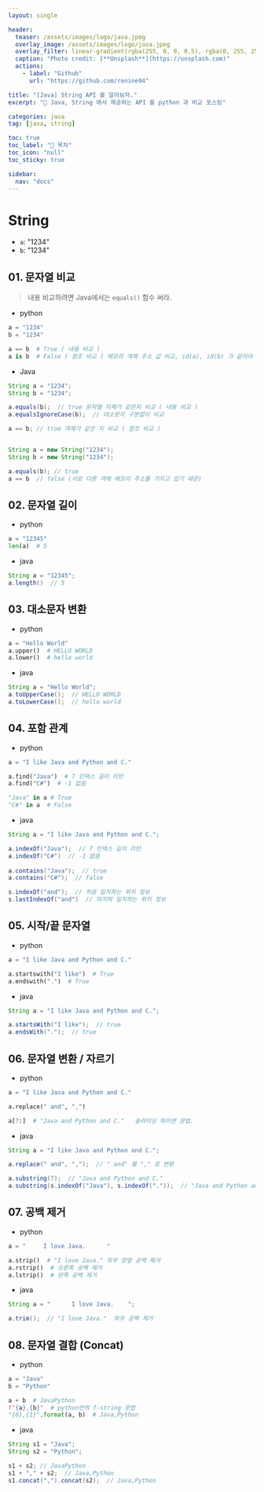 ```yaml
---
layout: single

header:
  teaser: /assets/images/logo/java.jpeg
  overlay_image: /assets/images/logo/java.jpeg
  overlay_filter: linear-gradient(rgba(255, 0, 0, 0.5), rgba(0, 255, 255, 0.5))
  caption: "Photo credit: [**Unsplash**](https://unsplash.com)"
  actions:
    - label: "Github"
      url: "https://github.com/renine94"

title: "[Java] String API 를 알아보자."
excerpt: "🚀 Java, String 에서 제공하는 API 를 python 과 비교 포스팅"

categories: java
tag: [java, string]

toc: true
toc_label: "📕 목차"
toc_icon: "null"
toc_sticky: true

sidebar:
  nav: "docs"
---
```


# String

- `a`: "1234"
- `b`: "1234"



## 01. 문자열 비교

> 내용 비교하려면 Java에서는 `equals()` 함수 써라.

- python

```python
a = "1234"
b = "1234"

a == b  # True ( 내용 비교 )
a is b  # False ( 참조 비교 ) 메모리 객체 주소 값 비교, id(a), id(b) 가 같아야 True가 된다.
```

- Java

```java
String a = "1234";
String b = "1234";

a.equals(b);  // true 문자열 자체가 같은지 비교 ( 내용 비교 )
a.equalsIgnoreCase(b);  // 대소문자 구분없이 비교

a == b; // true 객체가 같은 지 비교 ( 참조 비교 )


String a = new String("1234");
String b = new String("1234");

a.equals(b); // true
a == b  // false (서로 다른 객체 메모리 주소를 가지고 있기 때문)
```







## 02. 문자열 길이 

- python

```python
a = "12345"
len(a)  # 5
```

- java

```java
String a = "12345";
a.length()  // 5
```



## 03. 대소문자 변환

- python

```python
a = "Hello World"
a.upper()  # HELLO WORLD
a.lower()  # hello world
```

- java

```java
String a = "Hello World";
a.toUpperCase();  // HELLO WORLD
a.toLowerCase();  // hello world
```



## 04. 포함 관계

- python

```python
a = "I like Java and Python and C."

a.find("Java")  # 7 인덱스 길이 리턴
a.find("C#")  # -1 없음

"Java" in a # True
"C#" in a  # False
```

- java

```java
String a = "I like Java and Python and C.";

a.indexOf("Java");  // 7 인덱스 길이 리턴
a.indexOf("C#")  // -1 없음
  
a.contains("Java");  // true
a.contains("C#");  // false

s.indexOf("and");  // 처음 일치하는 위치 정보
s.lastIndexOf("and")  // 마지막 일치하는 위치 정보
```



## 05. 시작/끝 문자열

- python

```python
a = "I like Java and Python and C."

a.startswith("I like")  # True
a.endswith(".")  # True
```

- java

```java
String a = "I like Java and Python and C.";

a.startsWith("I like");  // true
a.endsWith(".");  // true
```



## 06. 문자열 변환 / 자르기

- python

```python
a = "I like Java and Python and C."

a.replace(" and", ",")

a[7:]  # "Java and Python and C."   슬라이싱 파이썬 문법.
```

- java

```java
String a = "I like Java and Python and C.";

a.replace(" and", ",");  // " and" 를 "," 로 변환

a.substring(7);  // "Java and Python and C."
a.substring(s.indexOf("Java"), s.indexOf("."));  // "Java and Python and C"   . 전까지
```



## 07. 공백 제거

- python

```python
a = "     I love Java.      "

a.strip()  # "I love Java." 좌우 양옆 공백 제거
a.rstrip()  # 오른쪽 공백 제거
a.lstrip()  # 왼쪽 공백 제거
```

- java

```java
String a = "      I love Java.    ";

a.trim();  // "I love Java."  좌우 공백 제거
```





## 08. 문자열 결합 (Concat)

- python

```python
a = "Java"
b = "Python"

a + b  # JavaPython
f"{a},{b}"  # python만의 f-string 문법
"{0},{1}".format(a, b)  # Java,Python
```



- java

```java
String s1 = "Java";
String s2 = "Python";

s1 + s2; // JavaPython
s1 + "," + s2;  // Java,Python
s1.concat(",").concat(s2);  // Java,Python
  
```






























